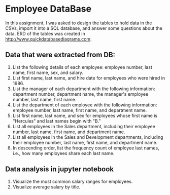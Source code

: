 # Employee DataBase
In this assignment, I was asked to design the tables to hold data in the CSVs, import it into a SQL database, and answer some questions about the data.
ERD of the tables was created in http://www.quickdatabasediagrams.com.

## Data that were extracted from DB:

1. List the following details of each employee: employee number, last name, first name, sex, and salary.
2. List first name, last name, and hire date for employees who were hired in 1986.
3. List the manager of each department with the following information: department number, department name, the manager's employee number, last name, first name.
4. List the department of each employee with the following information: employee number, last name, first name, and department name.
5. List first name, last name, and sex for employees whose first name is "Hercules" and last names begin with "B."
6. List all employees in the Sales department, including their employee number, last name, first name, and department name.
7. List all employees in the Sales and Development departments, including their employee number, last name, first name, and department name.
8. In descending order, list the frequency count of employee last names, i.e., how many employees share each last name.


## Data analysis in jupyter notebook

1. Visualize the most common salary ranges for employees.
2. Visualize average salary by title.
